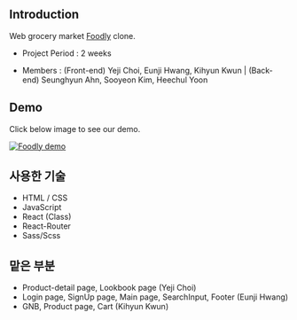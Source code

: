 ## Introduction

Web grocery market [Foodly](https://foodly-store.myshopify.com/) clone.

+ Project Period : 2 weeks

+ Members        : (Front-end) Yeji Choi, Eunji Hwang, Kihyun Kwun | (Back-end) Seunghyun Ahn, Sooyeon Kim, Heechul Yoon

## Demo

Click below image to see our demo.

[![Foodly demo](https://i.ibb.co/DbfDptM/Screen-Shot-2020-03-17-at-8-46-32-PM.png=200x)](https://www.youtube.com/watch?v=1K8aV-KZMQw&feature=youtu.be)


## 사용한 기술
+ HTML / CSS
+ JavaScript
+ React (Class)
+ React-Router
+ Sass/Scss

## 맡은 부분
+ Product-detail page, Lookbook page (Yeji Choi)
+ Login page, SignUp page, Main page, SearchInput, Footer (Eunji Hwang)
+ GNB, Product page, Cart (Kihyun Kwun)
